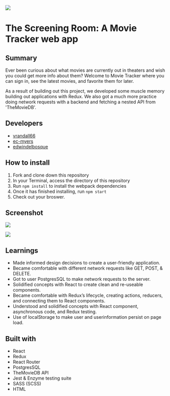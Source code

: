![](https://user-images.githubusercontent.com/48811985/67630271-b8b4ca80-f87c-11e9-8994-8ade2edc771f.png)
# The Screening Room: A Movie Tracker web app

## Summary

Ever been curious about what movies are currently out in theaters and wish you could get more info about them? Welcome to Movie Tracker where you can sign in, see the latest movies, and favorite them for later.

As a result of building out this project, we developed some muscle memory building out applications with Redux. We also got a much more practice doing network requests with a backend and fetching a nested API from 'TheMovieDB'.

## Developers
- [vrandall66](https://github.com/vrandall66)
- [ec-myers](https://github.com/ec-myers)
- [edwindelbosque](https://github.com/edwindelbosque)

## How to install

1. Fork and clone down this repository
2. In your Terminal, access the directory of this repository
3. Run `npm install` to install the webpack dependencies
4. Once it has finished installing, run `npm start`
5. Check out your broswer.

## Screenshot

![](https://user-images.githubusercontent.com/48811985/67738764-ca76a900-fa07-11e9-8ddb-0fc6a5aa1e9f.png)

![](https://user-images.githubusercontent.com/48811985/67738963-93ed5e00-fa08-11e9-93f0-1a99421b6b39.png)

## Learnings

- Made informed design decisions to create a user-friendly application.
- Became comfortable with different network requests like GET, POST, & DELETE.
- Got to user PostgresSQL to make network requests to the server.
- Solidified concepts with React to create clean and re-useable components.
- Became comfortable with Redux’s lifecycle, creating actions, reducers, and connecting them to React components.
- Understood and solidified concepts with React component, asynchronous code, and Redux testing.
- Use of localStorage to make user and userinformation persist on page load.

## Built with

- React
- Redux
- React Router
- PostgresSQL
- TheMovieDB API
- Jest & Enzyme testing suite
- SASS (SCSS)
- HTML
